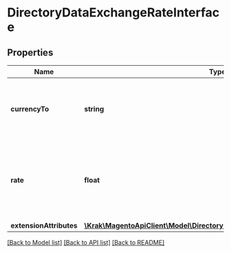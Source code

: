 # DirectoryDataExchangeRateInterface

## Properties
Name | Type | Description | Notes
------------ | ------------- | ------------- | -------------
**currencyTo** | **string** | The currency code associated with the exchange rate. | 
**rate** | **float** | The exchange rate for the associated currency and the store&#39;s base currency. | 
**extensionAttributes** | [**\Krak\MagentoApiClient\Model\DirectoryDataExchangeRateExtensionInterface**](DirectoryDataExchangeRateExtensionInterface.md) |  | [optional] 

[[Back to Model list]](../README.md#documentation-for-models) [[Back to API list]](../README.md#documentation-for-api-endpoints) [[Back to README]](../README.md)



